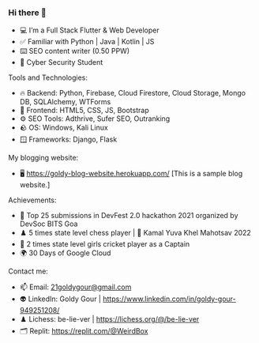 ### Hi there 👋

- 💻 I’m a Full Stack Flutter & Web Developer
- ✅ Familiar with Python | Java | Kotlin | JS
- ⌨️ SEO content writer (0.50 PPW)
- 🔐 Cyber Security Student

Tools and Technologies:

- 🔥 Backend: Python, Firebase, Cloud Firestore, Cloud Storage, 
              Mongo DB, SQLAlchemy, WTForms
- 🐥 Frontend: HTML5, CSS, JS, Bootstrap
- ⚙️ SEO Tools: Adthrive, Sufer SEO, Outranking
- 🪨 OS: Windows, Kali Linux
- 🪟 Frameworks: Django, Flask

My blogging website:

- 🖥️ https://goldy-blog-website.herokuapp.com/ 
     [This is a sample blog website.]

Achievements: 

- 🏅 Top 25 submissions in DevFest 2.0 hackathon 2021 organized by DevSoc BITS Goa
- ♟️ 5 times state level chess player | 🥇 Kamal Yuva Khel Mahotsav 2022
- 🏏 2 times state level girls cricket player as a Captain
- 🌍 30 Days of Google Cloud

Contact me:

- 📫 Email: 21goldygour@gmail.com
- 👽 LinkedIn: Goldy Gour | https://www.linkedin.com/in/goldy-gour-949251208/
- ♟️ Lichess: be-lie-ver | https://lichess.org/@/be-lie-ver
- 🗂️ Replit: https://replit.com/@WeirdBox


